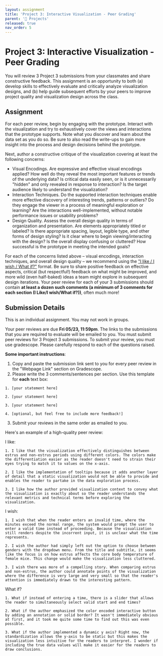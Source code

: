 ```yaml
---
layout: assignment
title: 'Project 3: Interactive Visualization - Peer Grading'
parent: '📝 Projects'
released: true
nav_order: 5
---
```


# Project 3: Interactive Visualization - Peer Grading

You will review 3 Project 3 submissions from your classmates and share constructive feedback. This assignment is an opportunity to both (a) develop skills to effectively evaluate and critically analyze visualization designs, and (b) help guide subsequent efforts by your peers to improve project quality and visualization design across the class.

## Assignment

For each peer review, begin by engaging with the prototype. Interact with the visualization and try to exhaustively cover the views and interactions that the prototype supports. Note what you discover and learn about the data set as you do so. Be sure to also read the write-ups to gain more insight into the process and design decisions behind the prototype.

Next, author a constructive critique of the visualization covering at least the following concerns:

- Visual Encodings. Are expressive and effective visual encodings applied? How well do they reveal the most important features or trends of the underlying data? Is critical data easily seen, or is it unnecessarily "hidden" and only revealed in response to interaction? Is the target audience likely to understand the visualization?
- Interaction Techniques. Do the supported interaction techniques enable more effective discovery of interesting trends, patterns or outliers? Do they engage the viewer in a process of meaningful exploration or learning? Are the interactions well-implemented, without notable performance issues or usability problems?
- Design Quality. Assess the overall design quality in terms of organization and presentation. Are elements appropriately titled or labeled? Is there appropriate spacing, layout, legible type, and other forms of design styling? Is it clear where to begin viewing/interacting with the design? Is the overall display confusing or cluttered? How successful is the prototype in meeting the intended goals?

For each of the concerns listed above – visual encodings, interaction techniques, and overall design quality – we recommend using the ["I like / I wish / What if?"][link] format. Be sure to share positive feedback on effective aspects, critical (but respectful!) feedback on what might be improved, and more wild (even half-baked) ideas a team might explore in subsequent design iterations. Your peer review for each of your 3 submissions should contain **at least a dozen such comments (a minimum of 3 comments for each section (I Like/I wish/What if?))**, often much more!

[link]: https://github.com/dsc-courses/dsc106-wi24/raw/gh-pages/resources/reading/I-Like-I-Wish-What-If.pdf

## Submission Details

This is an individual assignment. You may not work in groups.

Your peer reviews are due **Fri 05/23, 11:59pm**. The links to the submissions that you are required to evaluate will be emailed to you. You must submit peer reviews for 3 Project 3 submissions. To submit your review, you must use gradescope. Please carefully respond to each of the questions raised.

**Some important instructions**:

1. Copy and paste the submission link sent to you for every peer review in the "Webpage Link" section on Gradescope.
2. Please write the 3 comments/sentences per section. Use this template for **each** text box:

```
1. [your statement here]

2. [your statement here]

3. [your statement here]

4. [optional, but feel free to include more feedback!]
```

3. Submit your reviews in the same order as emailed to you.

Here's an example of a high-quality peer review:

I like:

```
1. I like that the visualization effectively distinguishes between estrus and non-estrus periods using different colors. The colors make the differentiation easier as the reader doesn't need to strain their eyes trying to match it to values on the x-axis.

2. I like the implementation of tooltips because it adds another layer of detail that a static visualization would not be able to provide and enables the reader to partake in the data exploration process.

3. I like how the author provided visualization context to convey what the visualization is exactly about so the reader understands the relevant metrics and technical terms before exploring the visualization.

```

I wish:

```
1. I wish that when the reader enters an invalid time, where the minutes exceed the normal range, the system would prompt the user to enter a valid time instead of proceeding. Because the visualization still renders despite the incorrent input, it is unclear what the time represents.

2. I wish the author had simply left out the option to choose between genders with the dropdown menu. From the title and subtitle, it seems like the focus is on how estrus affects the core body temperature of female mice. This change would make the visualization less cluttered.

3. I wish there was more of a compelling story. When comparing estrus and non-estrus, the author could annotate points of the visualization where the difference is very large and very small so that the reader's attention is immediately drawn to the interesting pattern.

```

What if?

```
1. What if instead of entering a time, there is a slider that allows the reader to simultaneously select valid start and end times?

2. What if the author emphasized the color encoded interactive button by adding an annotation or solid border? It wasn't immediately obvious at first, and it took me quite some time to find out this was even possible.

3. What if the author implemented a dynamic y axis? Right now, the standardization allows the y-axis to be static but this makes the visualization less intuitive for the readers to interpret. I wonder if including the true data values will make it easier for the readers to draw conclusions.

```
